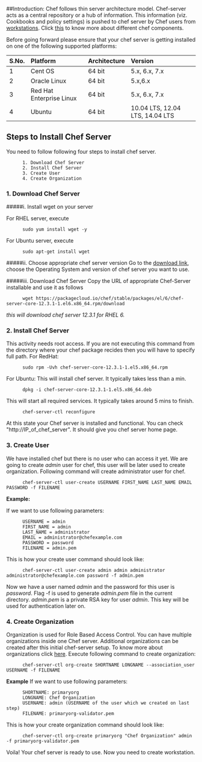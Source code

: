 ##Introduction: 
Chef follows thin server architecture model. Chef-server acts as a central repository or a hub of information. This information (viz. Cookbooks and policy settings) is pushed to chef server by Chef users from [workstations](https://github.com/ManishDevops/Chef-Starter-Guide/blob/master/Chef-Workstation-Setup.md).  Click [this](https://docs.chef.io/chef_overview.html) to know more about different chef components.

Before going forward please ensure that your chef server is getting installed on one of the following supported platforms:

|S.No.|Platform|Architecture|Version|
|:------|:-----|:-------|:-------|
|1|Cent OS|64 bit| 5.x, 6.x, 7.x|
|2|Oracle Linux|64 bit|5.x,6.x|
|3|Red Hat Enterprise Linux|64 bit|5.x, 6.x, 7.x|
|4|Ubuntu|64 bit|10.04 LTS, 12.04 LTS, 14.04 LTS|


## Steps to Install Chef Server
You need to follow following four steps to install chef server.  

          1. Download Chef Server 
          2. Install Chef Server
          3. Create User
          4. Create Organization

### 1. Download Chef Server
#####i. Install wget on your server

For RHEL server, execute

          sudo yum install wget -y 
          
For Ubuntu server, execute

          sudo apt-get install wget

#####ii. Choose appropriate chef server version
Go to the [download link](https://downloads.chef.io/chef-server/), choose the Operating System and version of chef server you want to use. 

#####iii. Download Chef Server
Copy the URL of appropriate Chef-Server installable and use it as follows

          wget https://packagecloud.io/chef/stable/packages/el/6/chef-server-core-12.3.1-1.el6.x86_64.rpm/download
*this will download chef server 12.3.1 for RHEL 6.*
          
          
### 2. Install Chef Server
This activity needs root access. If  you are not executing this command from the directory where your chef package recides then you will have to specify full path.
For RedHat:

          sudo rpm -Uvh chef-server-core-12.3.1-1.el5.x86_64.rpm

For Ubuntu:
This will install chef server. It typically takes less than a min.

          dpkg -i chef-server-core-12.3.1-1.el5.x86_64.deb
          

This will start all required services. It typically takes around 5 mins to finish.

          chef-server-ctl reconfigure
At this state your Chef server is installed and functional. You can check "http://IP_of_chef_server". It should give you chef server home page.

### 3. Create User
We have installed chef but there is no user who can access it yet. We are going to create *admin* user for chef, this user will be later used to create organization. Following command will create administrator user for chef.

          chef-server-ctl user-create USERNAME FIRST_NAME LAST_NAME EMAIL PASSWORD -f FILENAME
          
          
**Example:**

If we want to use following parameters:

          USERNAME = admin
          FIRST_NAME = admin 
          LAST_NAME = administrator
          EMAIL = administrator@chefexample.com
          PASSWORD = password
          FILENAME = admin.pem
This is how your create user command should look like:

          chef-server-ctl user-create admin admin administrator administrator@chefexample.com password -f admin.pem

Now we have a user named *admin* and the password for this user is *password*. Flag -f is used to generate *admin.pem* file in the current directory. *admin.pem* is a private RSA key for user *admin*. This key will be used for authentication later on.  

### 4. Create Organization
Organization is used for Role Based Access Control. You can have multiple organizations inside one Chef server. Additional organizations can be created after this initial chef-server setup. To know more about organizations click [here](https://docs.chef.io/server_orgs.html). Execute following command to create organization:

          chef-server-ctl org-create SHORTNAME LONGNAME --association_user USERNAME -f FILENAME
          
**Example**
If we want to use following parameters:

          SHORTNAME: primaryorg
          LONGNAME: Chef Organization
          USERNAME: admin (USERNAME of the user which we created on last step)
          FILENAME: primaryorg-validator.pem

This is how your create organization command should look like:

          chef-server-ctl org-create primaryorg "Chef Organization" admin -f primaryorg-validator.pem
          
Voila! Your chef server is ready to use. Now you need to create workstation.
          
          
          
          
          
